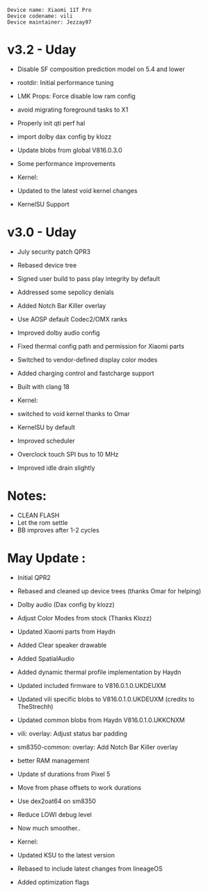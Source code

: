 ```
Device name: Xiaomi 11T Pro
Device codename: vili
Device maintainer: Jezzay97
```
# v3.2 - Uday
- Disable SF composition prediction model on 5.4 and lower
- rootdir: Initial performance tuning
- LMK Props: Force disable low ram config
- avoid migrating foreground tasks to X1
- Properly init qti perf hal
- import dolby dax config by klozz
- Update blobs from global V816.0.3.0
- Some performance improvements

- Kernel:
- Updated to the latest void kernel changes
- KernelSU Support

# v3.0 - Uday
- July security patch QPR3
- Rebased device tree
- Signed user build to pass play integrity by default
- Addressed some sepolicy denials
- Added Notch Bar Killer overlay
- Use AOSP default Codec2/OMX ranks
- Improved dolby audio config
- Fixed thermal config path and permission for Xiaomi parts
- Switched to vendor-defined display color modes
- Added charging control and fastcharge support
- Built with clang 18

- Kernel:
- switched to void kernel thanks to Omar
- KernelSU by default
- Improved scheduler
- Overclock touch SPI bus to 10 MHz
- Improved idle drain slightly

# Notes:
- CLEAN FLASH
- Let the rom settle
- BB improves after 1-2 cycles

# May Update : 
- Initial QPR2
- Rebased and cleaned up device trees (thanks Omar for helping)
- Dolby audio (Dax config by klozz)
- Adjust Color Modes from stock (Thanks Klozz)
- Updated Xiaomi parts from Haydn
- Added Clear speaker drawable
- Added SpatialAudio
- Added dynamic thermal profile implementation by Haydn
- Updated included firmware to V816.0.1.0.UKDEUXM
- Updated vili specific blobs to V816.0.1.0.UKDEUXM (credits to TheStrechh)
- Updated common blobs from Haydn V816.0.1.0.UKKCNXM
- vili: overlay: Adjust status bar padding
- sm8350-common: overlay: Add Notch Bar Killer overlay
- better RAM management
- Update sf durations from Pixel 5
- Move from phase offsets to work durations
- Use dex2oat64 on sm8350
- Reduce LOWI debug level
- Now much smoother..

- Kernel:
- Updated KSU to the latest version
- Rebased to include latest changes from lineageOS
- Added optimization flags
